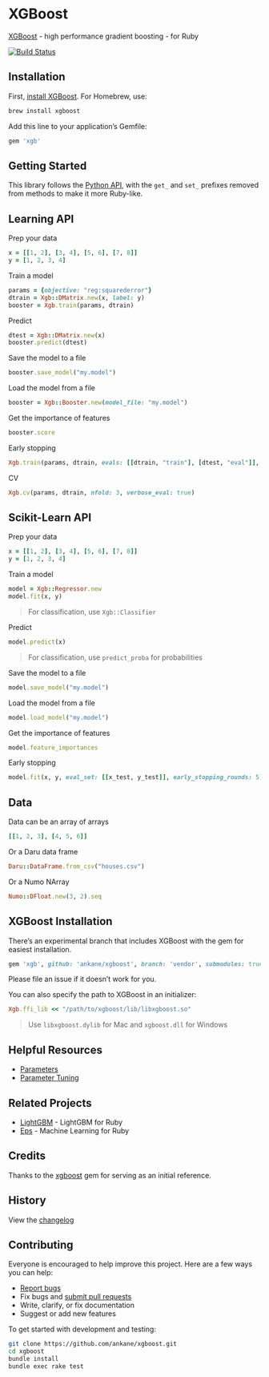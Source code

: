 # XGBoost

[XGBoost](https://github.com/dmlc/xgboost) - high performance gradient boosting - for Ruby

[![Build Status](https://travis-ci.org/ankane/xgboost.svg?branch=master)](https://travis-ci.org/ankane/xgboost)

## Installation

First, [install XGBoost](https://xgboost.readthedocs.io/en/latest/build.html). For Homebrew, use:

```sh
brew install xgboost
```

Add this line to your application’s Gemfile:

```ruby
gem 'xgb'
```

## Getting Started

This library follows the [Python API](https://xgboost.readthedocs.io/en/latest/python/python_api.html), with the `get_` and `set_` prefixes removed from methods to make it more Ruby-like.

## Learning API

Prep your data

```ruby
x = [[1, 2], [3, 4], [5, 6], [7, 8]]
y = [1, 2, 3, 4]
```

Train a model

```ruby
params = {objective: "reg:squarederror"}
dtrain = Xgb::DMatrix.new(x, label: y)
booster = Xgb.train(params, dtrain)
```

Predict

```ruby
dtest = Xgb::DMatrix.new(x)
booster.predict(dtest)
```

Save the model to a file

```ruby
booster.save_model("my.model")
```

Load the model from a file

```ruby
booster = Xgb::Booster.new(model_file: "my.model")
```

Get the importance of features

```ruby
booster.score
```

Early stopping

```ruby
Xgb.train(params, dtrain, evals: [[dtrain, "train"], [dtest, "eval"]], early_stopping_rounds: 5)
```

CV

```ruby
Xgb.cv(params, dtrain, nfold: 3, verbose_eval: true)
```

## Scikit-Learn API

Prep your data

```ruby
x = [[1, 2], [3, 4], [5, 6], [7, 8]]
y = [1, 2, 3, 4]
```

Train a model

```ruby
model = Xgb::Regressor.new
model.fit(x, y)
```

> For classification, use `Xgb::Classifier`

Predict

```ruby
model.predict(x)
```

> For classification, use `predict_proba` for probabilities

Save the model to a file

```ruby
model.save_model("my.model")
```

Load the model from a file

```ruby
model.load_model("my.model")
```

Get the importance of features

```ruby
model.feature_importances
```

Early stopping

```ruby
model.fit(x, y, eval_set: [[x_test, y_test]], early_stopping_rounds: 5)
```

## Data

Data can be an array of arrays

```ruby
[[1, 2, 3], [4, 5, 6]]
```

Or a Daru data frame

```ruby
Daru::DataFrame.from_csv("houses.csv")
```

Or a Numo NArray

```ruby
Numo::DFloat.new(3, 2).seq
```

## XGBoost Installation

There’s an experimental branch that includes XGBoost with the gem for easiest installation.

```ruby
gem 'xgb', github: 'ankane/xgboost', branch: 'vendor', submodules: true
```

Please file an issue if it doesn’t work for you.

You can also specify the path to XGBoost in an initializer:

```ruby
Xgb.ffi_lib << "/path/to/xgboost/lib/libxgboost.so"
```

> Use `libxgboost.dylib` for Mac and `xgboost.dll` for Windows

## Helpful Resources

- [Parameters](https://xgboost.readthedocs.io/en/latest/parameter.html)
- [Parameter Tuning](https://xgboost.readthedocs.io/en/latest/tutorials/param_tuning.html)

## Related Projects

- [LightGBM](https://github.com/ankane/lightgbm) - LightGBM for Ruby
- [Eps](https://github.com/ankane/eps) - Machine Learning for Ruby

## Credits

Thanks to the [xgboost](https://github.com/PairOnAir/xgboost-ruby) gem for serving as an initial reference.

## History

View the [changelog](https://github.com/ankane/xgboost/blob/master/CHANGELOG.md)

## Contributing

Everyone is encouraged to help improve this project. Here are a few ways you can help:

- [Report bugs](https://github.com/ankane/xgboost/issues)
- Fix bugs and [submit pull requests](https://github.com/ankane/xgboost/pulls)
- Write, clarify, or fix documentation
- Suggest or add new features

To get started with development and testing:

```sh
git clone https://github.com/ankane/xgboost.git
cd xgboost
bundle install
bundle exec rake test
```
